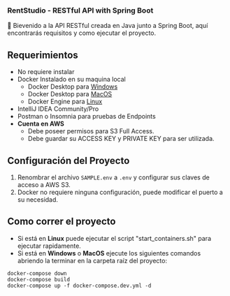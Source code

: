 ### RentStudio - RESTful API with Spring Boot

👋 Bievenido a la API RESTful creada en Java junto a Spring Boot, aquí encontrarás requisitos y como ejecutar el proyecto.

## Requerimientos

- No requiere instalar 
- Docker Instalado en su maquina local
    - Docker Desktop para [Windows](https://docs.docker.com/desktop/install/windows-install/)
    - Docker Desktop para [MacOS](https://docs.docker.com/desktop/install/mac-install/)
    - Docker Engine para [Linux](https://docs.docker.com/engine/install/)
- IntelliJ IDEA Community/Pro
- Postman o Insomnia para pruebas de Endpoints
- **Cuenta en AWS**
    - Debe poseer permisos para S3 Full Access.
    - Debe guardar su ACCESS KEY y PRIVATE KEY para ser utilizada.

## Configuración del Proyecto

1. Renombrar el archivo `SAMPLE.env` a `.env` y configurar sus claves de acceso a AWS S3.
2. Docker no requiere ninguna configuración, puede modificar el puerto a su necesidad.

## Como correr el proyecto

- Si está en **Linux** puede ejecutar el script "start_containers.sh" para ejecutar rapidamente.
- Si está en **Windows** o **MacOS** ejecute los siguientes comandos abriendo la terminar en la carpeta raíz del proyecto:
```
docker-compose down
docker-compose build
docker-compose up -f docker-compose.dev.yml -d
```

